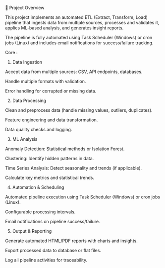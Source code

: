 📌 Project Overview

This project implements an automated ETL (Extract, Transform, Load) pipeline that ingests data from multiple sources, processes and validates it, applies ML-based analysis, and generates insight reports.

The pipeline is fully automated using Task Scheduler (Windows) or cron jobs (Linux) and includes email notifications for success/failure tracking.

Core :

1. Data Ingestion

Accept data from multiple sources: CSV, API endpoints, databases.

Handle multiple formats with validation.

Error handling for corrupted or missing data.

2. Data Processing

Clean and preprocess data (handle missing values, outliers, duplicates).

Feature engineering and data transformation.

Data quality checks and logging.

3. ML Analysis

Anomaly Detection: Statistical methods or Isolation Forest.

Clustering: Identify hidden patterns in data.

Time Series Analysis: Detect seasonality and trends (if applicable).

Calculate key metrics and statistical trends.

4. Automation & Scheduling

Automated pipeline execution using Task Scheduler (Windows) or cron jobs (Linux).

Configurable processing intervals.

Email notifications on pipeline success/failure.

5. Output & Reporting

Generate automated HTML/PDF reports with charts and insights.

Export processed data to database or flat files.

Log all pipeline activities for traceability.
